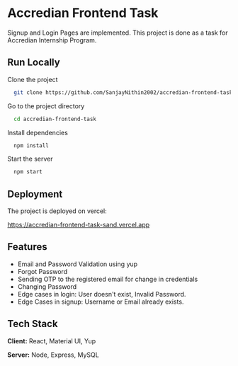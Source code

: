 
# Accredian Frontend Task

Signup and Login Pages are implemented. This project is done as a task for Accredian Internship Program. 


## Run Locally

Clone the project

```bash
  git clone https://github.com/SanjayNithin2002/accredian-frontend-task
```

Go to the project directory

```bash
  cd accredian-frontend-task
```

Install dependencies

```bash
  npm install
```

Start the server

```bash
  npm start
```


## Deployment

The project is deployed on vercel:

https://accredian-frontend-task-sand.vercel.app



## Features

- Email and Password Validation using yup
- Forgot Password
- Sending OTP to the registered email for change in credentials
- Changing Password
- Edge cases in login: User doesn't exist, Invalid Password.
- Edge Cases in signup: Username or Email already exists. 


## Tech Stack

**Client:** React, Material UI, Yup

**Server:** Node, Express, MySQL

